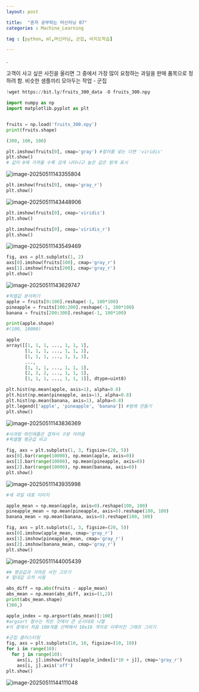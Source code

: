 ```yaml
---
layout: post

title:  "혼자 공부하는 머신러닝 07"
categories : Machine_Learning

tag : [python, ml,머신러닝, 군집, 비지도학습]

---
```




.

고객이 사고 싶은 사진을 올리면 그 중에서 가장 많이 요청하는 과일을 판매 품목으로 정하려 함.
비슷한 샘플끼리 모아두는 작업 - 군집


```python
!wget https://bit.ly/fruits_300_data -O fruits_300.npy

import numpy as np
import matplotlib.pyplot as plt


fruits = np.load('fruits_300.npy')
print(fruits.shape)

(300, 100, 100)
```

```python
plt.imshow(fruits[0], cmap='gray') #컬러를 넣는 다면 'viridis'
plt.show()
# 값이 0에 가까울 수록 검게 나타나고 높은 값은 밝게 표시
```

![image-20250511143355804](../../../../images/2025-05-11-ml-07/image-20250511143355804.png)

```python
plt.imshow(fruits[0], cmap='gray_r') 
plt.show()
```

![image-20250511143448906](../../../../images/2025-05-11-ml-07/image-20250511143448906.png)

```python
plt.imshow(fruits[0], cmap='viridis')
plt.show()

plt.imshow(fruits[0], cmap='viridis_r')
plt.show()
```

![image-20250511143549469](../../../../images/2025-05-11-ml-07/image-20250511143549469.png)



```python
fig, axs = plt.subplots(1, 2)
axs[0].imshow(fruits[100], cmap='gray_r')
axs[1].imshow(fruits[200], cmap='gray_r')
plt.show()
```

![image-20250511143629747](../../../../images/2025-05-11-ml-07/image-20250511143629747.png)

```python
#픽셀값 분석하기
apple = fruits[0:100].reshape(-1, 100*100)
pineapple = fruits[100:200].reshape(-1, 100*100)
banana = fruits[200:300].reshape(-1, 100*100)

print(apple.shape)
#(100, 10000)

apple
array([[1, 1, 1, ..., 1, 1, 1],
       [1, 1, 1, ..., 1, 1, 1],
       [1, 1, 1, ..., 1, 1, 1],
       ...,
       [1, 1, 1, ..., 1, 1, 1],
       [2, 2, 2, ..., 1, 1, 1],
       [1, 1, 1, ..., 1, 1, 1]], dtype=uint8)
```

```python
plt.hist(np.mean(apple, axis=1), alpha=0.8)
plt.hist(np.mean(pineapple, axis=1), alpha=0.8)
plt.hist(np.mean(banana, axis=1), alpha=0.8)
plt.legend(['apple', 'pineapple', 'banana']) #범례 만들기
plt.show()
```

![image-20250511143836369](../../../../images/2025-05-11-ml-07/image-20250511143836369.png)

```python
#사과랑 파인애플은 겹쳐서 구분 어려움
#픽셀별 평균값 비교

fig, axs = plt.subplots(1, 3, figsize=(20, 5))
axs[0].bar(range(10000), np.mean(apple, axis=0))
axs[1].bar(range(10000), np.mean(pineapple, axis=0))
axs[2].bar(range(10000), np.mean(banana, axis=0))
plt.show()
```

![image-20250511143935998](../../../../images/2025-05-11-ml-07/image-20250511143935998.png)

```python
#세 과일 대표 이미지

apple_mean = np.mean(apple, axis=0).reshape(100, 100)
pineapple_mean = np.mean(pineapple, axis=0).reshape(100, 100)
banana_mean = np.mean(banana, axis=0).reshape(100, 100)

fig, axs = plt.subplots(1, 3, figsize=(20, 5))
axs[0].imshow(apple_mean, cmap='gray_r')
axs[1].imshow(pineapple_mean, cmap='gray_r')
axs[2].imshow(banana_mean, cmap='gray_r')
plt.show()
```

![image-20250511144005439](../../../../images/2025-05-11-ml-07/image-20250511144005439.png)

```python
## 평균값과 가까운 사진 고르기
# 절대값 오차 사용

abs_diff = np.abs(fruits - apple_mean)
abs_mean = np.mean(abs_diff, axis=(1,2))
print(abs_mean.shape)
(300,)

apple_index = np.argsort(abs_mean)[:100]
#argsort 함수는 작은 것에서 큰 순서대로 나열
#이 중에서 처음 100개를 선택해서 10x10 격자로 이루어진 그래프 그리기

#군집 클러스터링
fig, axs = plt.subplots(10, 10, figsize=(10, 10))
for i in range(10):
  for j in range(10):
    axs[i, j].imshow(fruits[apple_index[i*10 + j]], cmap='gray_r')
    axs[i, j].axis('off')
plt.show()
```

![image-20250511144111048](../../../../images/2025-05-11-ml-07/image-20250511144111048.png)